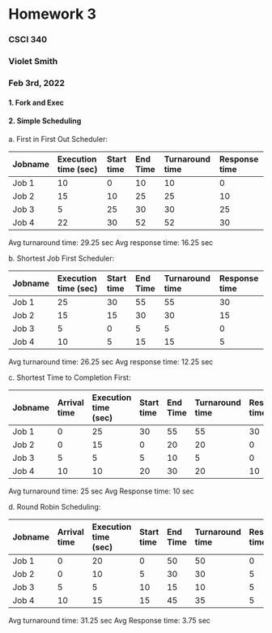 # Homework 3
### CSCI 340
### Violet Smith
### Feb 3rd, 2022


#### 1. Fork and Exec


#### 2. Simple Scheduling 

a. First in First Out Scheduler:

| Jobname  | Execution time (sec) | Start time | End Time | Turnaround time | Response time |
| :---| :---| :---| :---| :---| :---|
| Job 1 | 10 | 0  | 10 | 10 | 0  |
| Job 2 | 15 | 10 | 25 | 25 | 10 |
| Job 3 | 5  | 25 | 30 | 30 | 25 |
| Job 4 | 22 | 30 | 52 | 52 | 30 |
Avg turnaround time: 29.25 sec
Avg response time: 16.25 sec   

b. Shortest Job First Scheduler:

| Jobname  | Execution time (sec) | Start time | End Time | Turnaround time | Response time |
| :---| :---| :---| :---| :---| :---|
| Job 1 | 25 | 30 | 55 | 55 | 30 |
| Job 2 | 15 | 15 | 30 | 30 | 15 |
| Job 3 | 5  | 0  | 5  | 5  | 0  |
| Job 4 | 10 | 5  | 15 | 15 | 5  |
Avg turnaround time: 26.25 sec
Avg response time: 12.25 sec  

c. Shortest Time to Completion First:
   

| Jobname  | Arrival time | Execution time (sec) | Start time | End Time | Turnaround time | Response time |
| :---| :---| :---| :---| :---| :---| :---|
| Job 1 | 0  | 25 | 30 | 55 | 55 | 30 |
| Job 2 | 0  | 15 | 0  | 20 | 20 | 0  |
| Job 3 | 5  | 5  | 5  | 10 | 5  | 0  |
| Job 4 | 10 | 10 | 20 | 30 | 20 | 10 |
Avg turnaround time: 25 sec
Avg Response time: 10 sec


d. Round Robin Scheduling:

| Jobname  | Arrival time | Execution time (sec) | Start time | End Time | Turnaround time | Response time |
| :---| :---| :---| :---| :---| :---| :---|
| Job 1 | 0  | 20 | 0  | 50 | 50 | 0 |
| Job 2 | 0  | 10 | 5  | 30 | 30 | 5 |
| Job 3 | 5  | 5  | 10 | 15 | 10 | 5 |
| Job 4 | 10 | 15 | 15 | 45 | 35 | 5 |
Avg turnaround time: 31.25 sec
Avg Response time: 3.75 sec